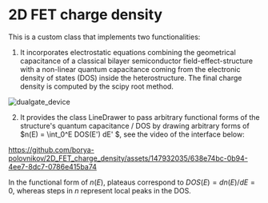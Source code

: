 # 2D FET charge density

This is a custom class that implements two functionalities:
  1. It incorporates electrostatic equations combining the geometrical capacitance of a classical bilayer semiconductor field-effect-structure with a non-linear quantum capacitance coming from the electronic density of states (DOS) inside
     the heterostructure. The final charge density is computed by the scipy root method. 
     
![dualgate_device](https://github.com/borya-polovnikov/2D_FET_charge_density/assets/147932035/730994a3-40b0-48cf-8bf4-b45311321bf7)

  2. It provides the class LineDrawer to pass arbitrary functional forms of the structure's quantum capacitance / DOS by drawing arbitrary forms of $n(E) = \int_0^E DOS(E') dE' $, see the video of the interface below:

     

https://github.com/borya-polovnikov/2D_FET_charge_density/assets/147932035/638e74bc-0b94-4ee7-8dc7-0786e415ba74

In the functional form of $n(E)$, plateaus correspond to $DOS(E) = dn(E)/dE = 0$, whereas steps in $n$ represent local peaks in the DOS.
